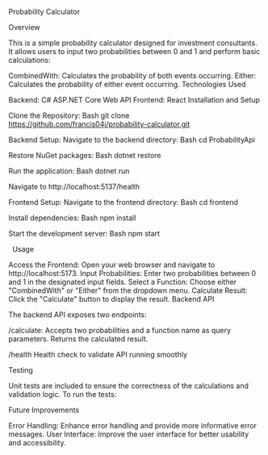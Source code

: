 Probability Calculator

Overview

This is a simple probability calculator designed for investment consultants. It allows users to input two probabilities between 0 and 1 and perform basic calculations:

CombinedWith: Calculates the probability of both events occurring.
Either: Calculates the probability of either event occurring.
Technologies Used

Backend: C# ASP.NET Core Web API
Frontend: React
Installation and Setup

Clone the Repository:
Bash
git clone https://github.com/francis04j/probability-calculator.git


Backend Setup:
Navigate to the backend directory:
Bash
cd ProbabilityApi


Restore NuGet packages:
Bash
dotnet restore


Run the application:
Bash
dotnet run

Navigate to http://localhost:5137/health

Frontend Setup:
Navigate to the frontend directory:
Bash
cd frontend


Install dependencies:
Bash
npm install


Start the development server:
Bash
npm start   


  
Usage

Access the Frontend:
Open your web browser and navigate to http://localhost:5173.
Input Probabilities:
Enter two probabilities between 0 and 1 in the designated input fields.
Select a Function:
Choose either "CombinedWith" or "Either" from the dropdown menu.
Calculate Result:
Click the "Calculate" button to display the result.
Backend API

The backend API exposes two endpoints:

/calculate:
Accepts two probabilities and a function name as query parameters.
Returns the calculated result.

/health
Health check to validate API running smoothly

Testing

Unit tests are included to ensure the correctness of the calculations and validation logic. To run the tests:



Future Improvements


Error Handling: Enhance error handling and provide more informative error messages.
User Interface: Improve the user interface for better usability and accessibility.

